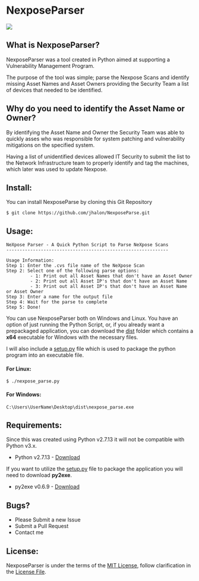 # NexposeParser

<a href="https://raw.githubusercontent.com/jhalon/jhalon.github.io/master/images/nexpose_parse.png"><img src="https://raw.githubusercontent.com/jhalon/jhalon.github.io/master/images/nexpose_parse.png"></a>

## What is NexposeParser?

NexposeParser was a tool created in Python aimed at supporting a Vulnerability Management Program. 

The purpose of the tool was simple; parse the Nexpose Scans and identify missing Asset Names and Asset Owners providing the Security Team a list of devices that needed to be identified.

## Why do you need to identify the Asset Name or Owner?

By identifying the Asset Name and Owner the Security Team was able to quickly asses who was responsible for system patching and vulnerability mitigations on the specified system.

Having a list of unidentified devices allowed IT Security to submit the list to the Network Infrastructure team to properly identify and tag the machines, which later was used to update Nexpose.

## Install:

You can install NexposeParse by cloning this Git Repository

```console
$ git clone https://github.com/jhalon/NexposeParse.git
```

## Usage:

```console
NeXpose Parser - A Quick Python Script to Parse NeXpose Scans
-------------------------------------------------------------

Usage Information:
Step 1: Enter the .cvs file name of the NeXpose Scan
Step 2: Select one of the following parse options:
         - 1: Print out all Asset Names that don't have an Asset Owner
         - 2: Print out all Asset IP's that don't have an Asset Name
         - 3: Print out all Asset IP's that don't have an Asset Name or Asset Owner
Step 3: Enter a name for the output file
Step 4: Wait for the parse to complete
Step 5: Done!
```

You can use NexposeParser both on Windows and Linux. You have an option of just running the Python Script, or, if you already want a prepackaged application, you can download the [dist](https://github.com/jhalon/NexposeParser/tree/master/dist) folder which contains a __x64__ executable for Windows with the necessary files.

I will also include a [setup.py](https://github.com/jhalon/NexposeParser/blob/master/setup.py) file which is used to package the python program into an executable file.

#### For Linux:

```console
$ ./nexpose_parse.py
```

#### For Windows:

```console
C:\Users\UserName\Desktop\dist\nexpose_parse.exe
```

## Requirements:

Since this was created using Python v2.7.13 it will not be compatible with Python v3.x.

* Python v2.7.13 - [Download](https://www.python.org/downloads/release/python-2713/)

If you want to utilize the [setup.py](https://github.com/jhalon/NexposeParser/blob/master/setup.py) file to package the application you will need to download __py2exe__. 

* py2exe v0.6.9 - [Download](https://sourceforge.net/projects/py2exe/files/py2exe/0.6.9/)

## Bugs?

* Please Submit a new Issue
* Submit a Pull Request
* Contact me

## License:

NexposeParser is under the terms of the [MIT License](https://www.tldrlegal.com/l/mit), follow clarification in the [License File](https://github.com/jhalon/NexposeParse/blob/master/LICENSE).
